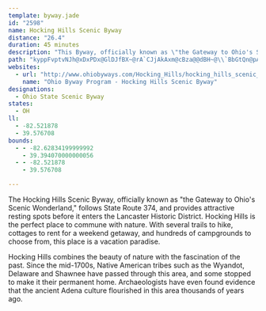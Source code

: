 ```yaml
---
template: byway.jade
id: "2598"
name: Hocking Hills Scenic Byway
distance: "26.4"
duration: 45 minutes
description: "This Byway, officially known as \"the Gateway to Ohio's Scenic Wonderland,\" follows Highway 374, and provides attractive resting spots before entering the Lancaster Historic District."
path: "kyppFvptvNJh@xDxPDx@GlDJfBX~@rA`CJjAkAxm@cBza@@dBH~@\\`BbGtQn@pAbC`Db@~@lFjTtA~Dr@lAxCdD^x@FlAS~CEfADdAxCvO~@dBfC~C|BxB~B`DvCrKXf@tQxJr@|@dBlE|@|An@`Az@x@fFvBjFhAnAt@n@rAt@rE\\t@bA|@zJhGx@p@n@fBx@zGp@tElA|DZj@`@ZjB\\VLhCrD@RKViCfAOj@Db@lD|D~Al@r@j@x@rAtA`B^p@Fl@Cr@]`Ao@v@Ed@HPz@f@`AJnBY|@HhApAtAdDh@r@vDnDlF~DTf@r@vEhAbDXjAx@~GNZd@DrCsAnN}MjAq@vT{Er@YPs@p@iR^_E^_ClDmIZaBDm@Ik@iAwBg@O}BL_AKy@k@IO?Wn@eClCqGDw@i@yCBeAZa@b@SlCLXEZWxAqHh@kAfCaEJ]r@oGtCaIfAsH^}WXgChByBbAy@xAm@hAYfGXd@QbAeErBmD~AsBjGHd@fE~@zFl@jC`B`DlAzCnB~C\\~@?r@IXsBdDo@`BuAfEa@jB[fEe@pDC`Bb@nHCfD_@dJHlBn@xBfCtGf@dBzAbK~BlK`Jx^|BdHdEtLfA`EdArEf@lDDl@IdBoBtK}@jGEvDX`I?bCOnBWxAXpGb@rBpEvPh@fBZj@x@r@hC|AbCxBl@fApAzEzA`CjAbAzEhCrBvAj@d@b@t@NlBI|ISlDBx@^|AnBvD|@r@~@^xAX`DPx@XxDhCxBhClBnAr@VfJlBt@`@^d@v@pC`BtJl@rEd@zGV~AbE`R~@hCh@jAbSoPxDsCbBy@rB_@bE_@~@SfAk@nAmA~@eBRy@j@oEHeBE}Ai@}GHyAxAsFx@mF~@mCx@qArCoBn@}ARu@?yJnAiINkBHaCCmEUsB_AwCmDwIwB_J{AkW?eBj@qBr@iAbBeBjJuIt@c@|C{@d@a@\\{@JuAOmByDqYCcAN{@J_@r@_A?_@vGLvAG^Sn@cAhBcFZk@h@m@rAk@jFkAdCMjG^|BDvH_AhBB|BTdAGn@_@b@m@bAyCt@kAlAy@dAMlBFtA\\dHnDnA^bA?rCEtAM|F_B\\MrBeBhAa@jCOpC?xBV`FdBpIlAd@XlB~A`A^dG~@nA?tAWdEeCzAuArAsAbOaRz@s@x@Mn@L\\d@n@lCh@^X?TKZ_@v@aBn@qC^{@|@q@bFyArAy@~@mAt@wAjE}I~@eAn@[d@IrCl@lA?|Eu@x@_@jA_BzDmJbHmHh@{@x@aChAeGXaAxAeD^k@bAaAvEaErGeF|@Wp@Ax@J|B~BXNx@PxDGfDo@nAoApBiKdATfFVtC`@nHdBdBl@lAv@rCbC~CpAvAx@d@j@dAxBv@x@hAl@bH~BjFfA~@v@lAlBf@f@p@`@dBn@lDl@bA~@rAlBd@~@b@tAJbDYzCiA`G_C`OUlC?`AZbDx@tDb@zC@rBK`LhBrQ?zAOlEHfBJj@x@jBbB~ClAr@bEr@`@^V^Nj@JlAHzGRxBh@nB~@bBjArArCfC`BdC~@dAjHpGxDrB|AvB~@eAbAkBrGkPlAeEvGsWZqCB_Cc@uEO_DJsA^_Bp@_Bt@gAn@e@vCgAhBsAhCsDh@cBRaBDmGEmAYmBqB{EKw@?gAHk@nAeEt@uDzEyKn@uBNgB_@aG?}@Dm@XgA^w@b@e@|FuCjAy@h@s@VkADsAe@_EC_CNmAd@mAfBeAdBg@|AKr@YrAeAp@gANcAEu@Ke@}AmDOaA?o@TaAVSZK|DAn@WXY`KmObG}KzCgEx@sBbCoKZq@RQbAPj@d@h@dAx@h@~@BRIT[HqA]}DFqAj@sAbCsC\\w@t@oCN_CKmBcCuSIuADqAXaBlEyRtC{JmHsGcEoBmEaFiB}AwCaB}HeGi@g@_CaDy@w@{MsHsBoB{ByCuAYuAD]J_@Xy@fAu@p@yARm@EUKe@q@mBcFe@}@c@[iBY{FQcAYyDmC_AYcDS_Ae@mA}Ao@uA_A{G_AcBWSa@MkEf@u@Ae@Qd@Pt@@jEg@`@LVR~@bB~@zGn@tAlA|A~@d@bDR~@XxDlCbAXzFPhBXb@Zd@|@lBbFd@p@TJl@DxASt@q@x@gA^Y\\KtAEtAXzBxCrBnBzMrHx@v@~B`Dh@f@|HdGvC`BhB|AlE`FbEnBlHrGuCzJmExRY`BEpAHtAbCtSJlBO~Bu@nC]v@cCrCk@rAGpA\\|DIpAUZSH_ACy@i@i@eAk@e@m@QU?SP[p@cCnKy@rB{CfEcG|KaKlOYXo@V}D@[JWRU`A?n@N`A|AlDJd@Dt@ObAq@fAsAdAs@X}AJeBf@gBdAe@lAOlAB~Bd@~DErAWjAi@r@kAx@}FtCc@d@_@v@YfAEl@?|@^`GOfBo@tB{ExKu@tDoAdEIj@?fAJv@pBzEXlBDlAElGS`Bi@bBiCrDiBrAwCfAo@d@u@fAq@~A_@~AKrAN~Cb@tEC~B[pCwGrWmAdEsGjPcAjB_AdA}AwByDsBkHqG_AeAaBeCsCgCkAsA_AcBi@oBSyBI{GKmAOk@W_@a@_@cEs@mAs@cB_Dy@kBKk@IgBNmE?{AiBsQJaLAsBc@{Cy@uD[cD?aATmC~BaOhAaGX{CKcDc@uAe@_AsAmBcA_AmDm@eBo@q@a@g@g@mAmB_Aw@kFgAcH_CiAm@w@y@eAyBe@k@wAy@_DqAsCcCmAw@eBm@oHeBuCa@gFWeAUcCeBaA_Aq@_ASg@OeAEy@HgFJcA|@}D~B_Ib@sAh@y@n@c@~Ci@~@i@|E{Gv@k@t@IlAFhE`Bt@Hh@E|@YdBcA`CcBn@cARgAm@}P_@}EIgBRiGNqA?mA_AgEMsCl@sF?sAGk@Wy@_@y@sBmBc@s@mCeHcEuFiAaAaEe@_@YYk@q@kDmDyZyBiOhCL|BjCx@Dv@_A`AyBx@yCZ_Cb@aBX]d@MrCSbE?n\\l@nFs@`Dm@~C_A`CeAh@_@bCmDlJmHnA{ArCyEv@YnGDtD]nAJt@X~ApBn@ZjBJdCKfADbC~A"
websites: 
  - url: "http://www.ohiobyways.com/Hocking_Hills/hocking_hills_scenic_byway.htm"
    name: "Ohio Byway Program - Hocking Hills Scenic Byway"
designations: 
  - Ohio State Scenic Byway
states: 
  - OH
ll: 
  - -82.521878
  - 39.576708
bounds: 
  - - -82.62834199999992
    - 39.394070000000056
  - - -82.521878
    - 39.576708

---
```


The Hocking Hills Scenic Byway, officially known as "the Gateway to Ohio's Scenic Wonderland," follows State Route 374, and provides attractive resting spots before it enters the Lancaster Historic District. Hocking Hills is the perfect place to commune with nature. With several trails to hike, cottages to rent for a weekend getaway, and hundreds of campgrounds to choose from, this place is a vacation paradise.  

Hocking Hills combines the beauty of nature
with the fascination of the past. Since the mid-1700s, Native American tribes such as the Wyandot, Delaware and Shawnee have passed through this area, and some stopped to make it their permanent home. Archaeologists have even found evidence that the ancient Adena culture flourished in this area thousands of years ago.  